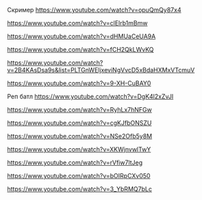 Скример https://www.youtube.com/watch?v=opuQmQy87x4

https://www.youtube.com/watch?v=clElrb1mBmw

https://www.youtube.com/watch?v=dHMUaCeUA9A

https://www.youtube.com/watch?v=fCH2QkLWvKQ

https://www.youtube.com/watch?v=2B4KAsDsa9s&list=PLTGnWEljxeviNgVvcD5xBdaHXMxVTcmuV

https://www.youtube.com/watch?v=9-XH-CuBAY0

Реп батл https://www.youtube.com/watch?v=DgK4l2xZvJI

https://www.youtube.com/watch?v=RyhLx7hNFGw

https://www.youtube.com/watch?v=cgKJfbONSZU

https://www.youtube.com/watch?v=NSe2Ofb5y8M

https://www.youtube.com/watch?v=XKWjnvwlTwY

https://www.youtube.com/watch?v=rVfiw7ltJeg

https://www.youtube.com/watch?v=bOIRpCXv050

https://www.youtube.com/watch?v=3_YbRMQ7bLc
